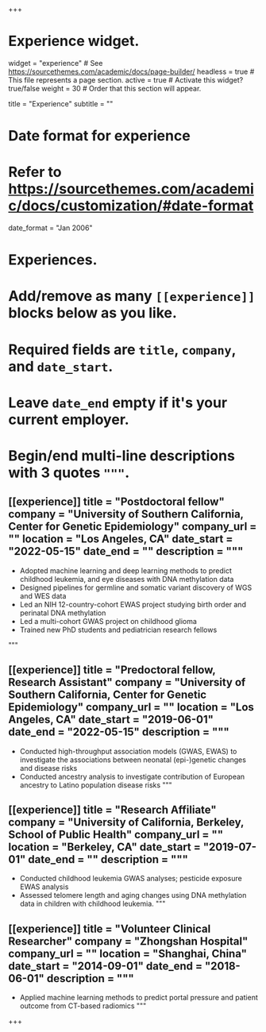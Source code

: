 +++
# Experience widget.
widget = "experience"  # See https://sourcethemes.com/academic/docs/page-builder/
headless = true  # This file represents a page section.
active = true  # Activate this widget? true/false
weight = 30  # Order that this section will appear.

title = "Experience"
subtitle = ""

# Date format for experience
#   Refer to https://sourcethemes.com/academic/docs/customization/#date-format
date_format = "Jan 2006"

# Experiences.
#   Add/remove as many `[[experience]]` blocks below as you like.
#   Required fields are `title`, `company`, and `date_start`.
#   Leave `date_end` empty if it's your current employer.
#   Begin/end multi-line descriptions with 3 quotes `"""`.

[[experience]]
  title = "Postdoctoral fellow"
  company = "University of Southern California, Center for Genetic Epidemiology"
  company_url = ""
  location = "Los Angeles, CA"
  date_start = "2022-05-15"
  date_end = ""
  description = """
  ---
  
  * Adopted machine learning and deep learning methods to predict childhood leukemia, and eye diseases with DNA methylation data
  * Designed pipelines for germline and somatic variant discovery of WGS and WES data
  * Led an NIH 12-country-cohort EWAS project studying birth order and perinatal DNA methylation 
  * Led a multi-cohort GWAS project on childhood glioma
  * Trained new PhD students and pediatrician research fellows                                               

  """

[[experience]]
  title = "Predoctoral fellow, Research Assistant"
  company = "University of Southern California, Center for Genetic Epidemiology"
  company_url = ""
  location = "Los Angeles, CA"
  date_start = "2019-06-01"
  date_end = "2022-05-15"
  description = """
  ---
  
  * Conducted high-throughput association models (GWAS, EWAS) to investigate the associations between neonatal (epi-)genetic changes and disease risks
  * Conducted ancestry analysis to investigate contribution of European ancestry to Latino population disease risks
  """

[[experience]]
  title = "Research Affiliate"
  company = "University of California, Berkeley, School of Public Health"
  company_url = ""
  location = "Berkeley, CA"
  date_start = "2019-07-01"
  date_end = ""
  description = """
  ---
  
  * Conducted childhood leukemia GWAS analyses; pesticide exposure EWAS analysis 
  * Assessed telomere length and aging changes using DNA methylation data in children with childhood leukemia. 
  """

[[experience]]
  title = "Volunteer Clinical Researcher"
  company = "Zhongshan Hospital"
  company_url = ""
  location = "Shanghai, China"
  date_start = "2014-09-01"
  date_end = "2018-06-01"
  description = """
  ---
  
  * Applied machine learning methods to predict portal pressure and patient outcome from CT-based radiomics
  """

+++
